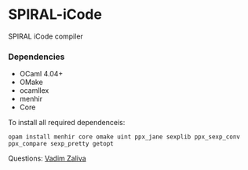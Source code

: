 # SPIRAL-iCode #

SPIRAL iCode compiler

### Dependencies ###
* OCaml 4.04+
* OMake
* ocamllex
* menhir
* Core

To install all required dependenceis:

    opam install menhir core omake uint ppx_jane sexplib ppx_sexp_conv ppx_compare sexp_pretty getopt

Questions: [Vadim Zaliva](mailto:vzaliva@cmu.edu)
